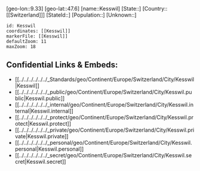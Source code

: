 ﻿---
location: [47.6,9.33]
mapzoom: [7,12] 
mapmarker: city 
type: City
tags:
- geo/City


SpocWebEntityId: 31397
isDeleted: false
confidential: public

---
[geo-lon::9.33]
[geo-lat::47.6]
[name::Kesswil]
[State::]
[Country::[[Switzerland]]]
[StateId::]
[Population::]
[Unknown::]


```leaflet
id: Kesswil
coordinates: [[Kesswil]]
markerFile: [[Kesswil]]
defaultZoom: 11 
maxZoom: 18
```


## Confidential Links & Embeds: 
- [[../../../../../../_Standards/geo/Continent/Europe/Switzerland/City/Kesswil|Kesswil]] 
- [[../../../../../../_public/geo/Continent/Europe/Switzerland/City/Kesswil.public|Kesswil.public]] 
- [[../../../../../../_internal/geo/Continent/Europe/Switzerland/City/Kesswil.internal|Kesswil.internal]] 
- [[../../../../../../_protect/geo/Continent/Europe/Switzerland/City/Kesswil.protect|Kesswil.protect]] 
- [[../../../../../../_private/geo/Continent/Europe/Switzerland/City/Kesswil.private|Kesswil.private]] 
- [[../../../../../../_personal/geo/Continent/Europe/Switzerland/City/Kesswil.personal|Kesswil.personal]] 
- [[../../../../../../_secret/geo/Continent/Europe/Switzerland/City/Kesswil.secret|Kesswil.secret]] 
